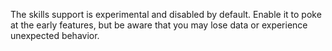The skills support is experimental and disabled by default. Enable it to poke at the early features, but be aware that you may lose data or experience unexpected behavior.
